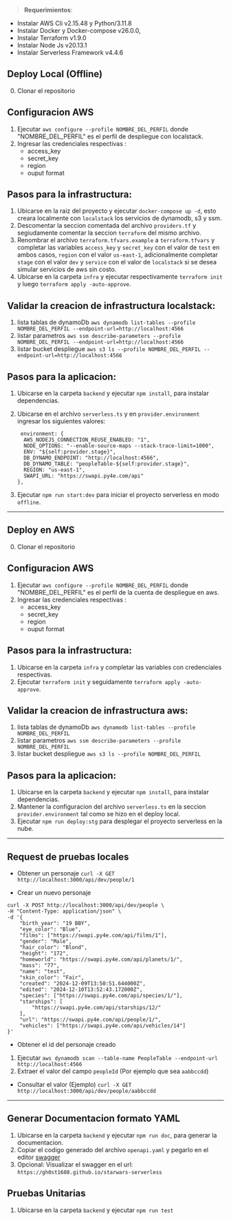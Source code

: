 > **Requerimientos**:
 - Instalar AWS Cli v2.15.48 y Python/3.11.8
 - Instalar Docker y Docker-compose v26.0.0,
 - Instalar Terraform v1.9.0
 - Instalar Node Js v20.13.1
 - Instalar Serverless Framework v4.4.6

## Deploy Local (Offline)
0. Clonar el repositorio

## Configuracion AWS
1. Ejecutar `aws configure --profile NOMBRE_DEL_PERFIL` donde "NOMBRE_DEL_PERFIL" es el perfil de despliegue con localstack.
2. Ingresar las credenciales respectivas : 
    - access_key
    - secret_key
    - region
    - ouput format

## Pasos para la infrastructura: 
1. Ubicarse en la raiz del proyecto y ejecutar `docker-compose up -d`, esto creara localmente con `localstack` los servicios de dynamodb, s3 y ssm.
2. Descomentar la seccion comentada del archivo `providers.tf` y segiudamente comentar la seccion `terraform` del mismo archivo.
3. Renombrar el archivo `terraform.tfvars.example` a `terraform.tfvars` y completar las variables `access_key` y `secret_key` con el valor de `test` en ambos casos, `region` con el valor `us-east-1`, adicionalmente completar `stage` con el valor `dev` y `service` con el valor de `localstack` si se desea simular servicios de aws sin costo.
4. Ubicarse en la carpeta `infra` y ejecutar respectivamente `terraform init` y luego `terraform apply -auto-approve`.

## Validar la creacion de infrastructura localstack:
1. lista tablas de dynamoDb `aws dynamodb list-tables --profile NOMBRE_DEL_PERFIL --endpoint-url=http://localhost:4566`
2. listar parametros `aws ssm describe-parameters --profile NOMBRE_DEL_PERFIL --endpoint-url=http://localhost:4566`
3. listar bucket despliegue `aws s3 ls --profile NOMBRE_DEL_PERFIL --endpoint-url=http://localhost:4566`

## Pasos para la aplicacion:
1. Ubicarse en la carpeta `backend` y ejecutar `npm install`, para instalar dependencias.
2. Ubicarse en el archivo `serverless.ts` y en `provider.environment` ingresar los siguientes valores:
    ```
     environment: {
      AWS_NODEJS_CONNECTION_REUSE_ENABLED: "1",
      NODE_OPTIONS: "--enable-source-maps --stack-trace-limit=1000",
      ENV: "${self:provider.stage}",
      DB_DYNAMO_ENDPOINT: "http://localhost:4566",
      DB_DYNAMO_TABLE: "peopleTable-${self:provider.stage}",
      REGION: "us-east-1",
      SWAPI_URL: "https://swapi.py4e.com/api"
    },
    ```

3. Ejecutar `npm run start:dev` para iniciar el proyecto serverless en modo `offline`.

-------------------------------------------------------------------------------------------
## Deploy en AWS
0. Clonar el repositorio

## Configuracion AWS
1. Ejecutar `aws configure --profile NOMBRE_DEL_PERFIL` donde "NOMBRE_DEL_PERFIL" es el perfil de la cuenta de despliegue en aws.
2. Ingresar las credenciales respectivas : 
    - access_key
    - secret_key
    - region
    - ouput format

## Pasos para la infrastructura: 
1. Ubicarse en la carpeta `infra` y completar las variables con credenciales respectivas.
2. Ejecutar `terraform init` y seguidamente `terraform apply -auto-approve`.

## Validar la creacion de infrastructura aws:
1. lista tablas de dynamoDb `aws dynamodb list-tables --profile NOMBRE_DEL_PERFIL`
2. listar parametros `aws ssm describe-parameters --profile NOMBRE_DEL_PERFIL`
3. listar bucket despliegue `aws s3 ls --profile NOMBRE_DEL_PERFIL`

## Pasos para la aplicacion:
1. Ubicarse en la carpeta `backend` y ejecutar `npm install`, para instalar dependencias.
2. Mantener la configuracion del archivo `serverless.ts` en la seccion `provider.environment` tal como se hizo en el deploy local.
3. Ejecutar `npm run deploy:stg` para desplegar el proyecto serverless en la nube.

-------------------------------------------------------------------------------------------
## Request de pruebas locales

- Obtener un personaje
`curl -X GET http://localhost:3000/api/dev/people/1`

- Crear un nuevo personaje
```
curl -X POST http://localhost:3000/api/dev/people \
-H "Content-Type: application/json" \
-d '{
    "birth_year": "19 BBY",
    "eye_color": "Blue",
    "films": ["https://swapi.py4e.com/api/films/1"],
    "gender": "Male",
    "hair_color": "Blond",
    "height": "172",
    "homeworld": "https://swapi.py4e.com/api/planets/1/",
    "mass": "77",
    "name": "test",
    "skin_color": "Fair",
    "created": "2024-12-09T13:50:51.644000Z",
    "edited": "2024-12-10T13:52:43.172000Z",
    "species": ["https://swapi.py4e.com/api/species/1/"],
    "starships": [
        "https://swapi.py4e.com/api/starships/12/"
    ],
    "url": "https://swapi.py4e.com/api/people/1/",
    "vehicles": ["https://swapi.py4e.com/api/vehicles/14"]
}'
```
- Obtener el id del personaje creado
 1. Ejecutar `aws dynamodb scan --table-name PeopleTable --endpoint-url http://localhost:4566`
 2. Extraer el valor del campo `peopleId` (Por ejemplo que sea `aabbccdd`)

- Consultar el valor (Ejemplo)
`curl -X GET http://localhost:3000/api/dev/people/aabbccdd`

------------------------------------------------------------------
## Generar Documentacion formato YAML
1. Ubicarse en la carpeta `backend` y ejecutar `npm run doc`, para generar la documentacion.
2. Copiar el codigo generado del archivo `openapi.yaml` y pegarlo en el editor [swagger](https://editor.swagger.io/)
3. Opcional: Visualizar el swagger en el url: `https://gh0st1608.github.io/starwars-serverless`

## Pruebas Unitarias
1. Ubicarse en la carpeta `backend` y ejecutar `npm run test`